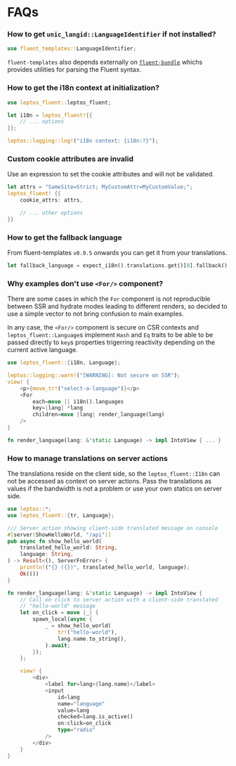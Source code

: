 <!-- markdownlint-disable MD001 -->

# FAQs

### How to get `unic_langid::LanguageIdentifier` if not installed?

```rust
use fluent_templates::LanguageIdentifier;
```

`fluent-templates` also depends externally on [`fluent-bundle`] whichs
provides utilities for parsing the Fluent syntax.

[`fluent-bundle`]: https://docs.rs/fluent-bundle/latest/fluent_bundle/

### How to get the i18n context at initialization?

```rust
use leptos_fluent::leptos_fluent;

let i18n = leptos_fluent!{{
    // ... options
}};

leptos::logging::log!("i18n context: {i18n:?}");
```

### Custom cookie attributes are invalid

Use an expression to set the cookie attributes and will not be validated.

```rust
let attrs = "SameSite=Strict; MyCustomAttr=MyCustomValue;";
leptos_fluent! {{
    cookie_attrs: attrs,

    // ... other options
}}
```

### How to get the fallback language

From fluent-templates `v0.9.5` onwards you can get it from your translations.

```rust
let fallback_language = expect_i18n().translations.get()[0].fallback();
```

### Why examples don't use `<For/>` component?

There are some cases in which the `For` component is not reproducible between
SSR and hydrate modes leading to different renders, so decided to use a
simple vector to not bring confusion to main examples.

In any case, the `<For/>` component is secure on CSR contexts and
`leptos_fluent::Language`s implement `Hash` and `Eq` traits to be
able to be passed directly to `key`s properties trigerring reactivity
depending on the current active language.

```rust
use leptos_fluent::{i18n, Language};

leptos::logging::warn!("[WARNING]: Not secure on SSR");
view! {
    <p>{move_tr!("select-a-language")}</p>
    <For
        each=move || i18n().languages
        key=|lang| *lang
        children=move |lang| render_language(lang)
    />
}

fn render_language(lang: &'static Language) -> impl IntoView { ... }
```

### How to manage translations on server actions

The translations reside on the client side, so the `leptos_fluent::I18n`
can not be accessed as context on server actions. Pass the translations
as values if the bandwidth is not a problem or use your own statics on
server side.

```rust
use leptos::*;
use leptos_fluent::{tr, Language};

/// Server action showing client-side translated message on console
#[server(ShowHelloWorld, "/api")]
pub async fn show_hello_world(
    translated_hello_world: String,
    language: String,
) -> Result<(), ServerFnError> {
    println!("{} ({})", translated_hello_world, language);
    Ok(())
}

fn render_language(lang: &'static Language) -> impl IntoView {
    // Call on click to server action with a client-side translated
    // "hello-world" message
    let on_click = move |_| {
        spawn_local(async {
            _ = show_hello_world(
                tr!("hello-world"),
                lang.name.to_string(),
            ).await;
        });
    };

    view! {
        <div>
            <label for=lang>{lang.name}</label>
            <input
                id=lang
                name="language"
                value=lang
                checked=lang.is_active()
                on:click=on_click
                type="radio"
            />
        </div>
    }
}
```
